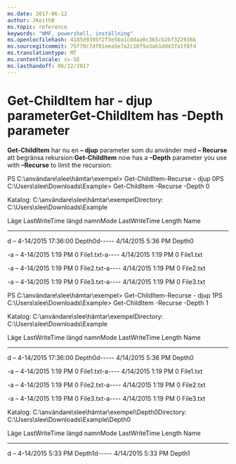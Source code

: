 ```yaml
---
ms.date: 2017-06-12
author: JKeithB
ms.topic: reference
keywords: "WMF, powershell, inställning"
ms.openlocfilehash: 4185d9395f2f3e5ba1c8daa0c365cb2bf322936b
ms.sourcegitcommit: 75f70c7df01eea5e7a2c16f9a3ab1dd437a1f8fd
ms.translationtype: MT
ms.contentlocale: sv-SE
ms.lasthandoff: 06/12/2017
---
```

# <a name="get-childitem-has--depth-parameter"></a><span data-ttu-id="8dc67-102">Get-ChildItem har - djup parameter</span><span class="sxs-lookup"><span data-stu-id="8dc67-102">Get-ChildItem has -Depth parameter</span></span>
<span data-ttu-id="8dc67-103">**Get-ChildItem** har nu en **– djup** parameter som du använder med **– Recurse** att begränsa rekursion:</span><span class="sxs-lookup"><span data-stu-id="8dc67-103">**Get-ChildItem** now has a **–Depth** parameter you use with **–Recurse** to limit the recursion:</span></span>

<span data-ttu-id="8dc67-104">PS C:\\användare\\slee\\hämtar\\exempel&gt; Get-ChildItem-Recurse - djup 0</span><span class="sxs-lookup"><span data-stu-id="8dc67-104">PS C:\\Users\\slee\\Downloads\\Example&gt; Get-ChildItem -Recurse -Depth 0</span></span>

<span data-ttu-id="8dc67-105">Katalog: C:\\användare\\slee\\hämtar\\exempel</span><span class="sxs-lookup"><span data-stu-id="8dc67-105">Directory: C:\\Users\\slee\\Downloads\\Example</span></span>

<span data-ttu-id="8dc67-106">Läge LastWriteTime längd namn</span><span class="sxs-lookup"><span data-stu-id="8dc67-106">Mode LastWriteTime Length Name</span></span>

---- ------------- ------ ----

<span data-ttu-id="8dc67-107">d – 4-14/2015 17:36:00 Depth0</span><span class="sxs-lookup"><span data-stu-id="8dc67-107">d----- 4/14/2015 5:36 PM Depth0</span></span>

<span data-ttu-id="8dc67-108">-a – 4-14/2015 1:19 PM 0 File1.txt</span><span class="sxs-lookup"><span data-stu-id="8dc67-108">-a---- 4/14/2015 1:19 PM 0 File1.txt</span></span>

<span data-ttu-id="8dc67-109">-a – 4-14/2015 1:19 PM 0 File2.txt</span><span class="sxs-lookup"><span data-stu-id="8dc67-109">-a---- 4/14/2015 1:19 PM 0 File2.txt</span></span>

<span data-ttu-id="8dc67-110">-a – 4-14/2015 1:19 PM 0 File3.txt</span><span class="sxs-lookup"><span data-stu-id="8dc67-110">-a---- 4/14/2015 1:19 PM 0 File3.txt</span></span>

<span data-ttu-id="8dc67-111">PS C:\\användare\\slee\\hämtar\\exempel&gt; Get-ChildItem-Recurse - djup 1</span><span class="sxs-lookup"><span data-stu-id="8dc67-111">PS C:\\Users\\slee\\Downloads\\Example&gt; Get-ChildItem -Recurse -Depth 1</span></span>

<span data-ttu-id="8dc67-112">Katalog: C:\\användare\\slee\\hämtar\\exempel</span><span class="sxs-lookup"><span data-stu-id="8dc67-112">Directory: C:\\Users\\slee\\Downloads\\Example</span></span>

<span data-ttu-id="8dc67-113">Läge LastWriteTime längd namn</span><span class="sxs-lookup"><span data-stu-id="8dc67-113">Mode LastWriteTime Length Name</span></span>

---- ------------- ------ ----

<span data-ttu-id="8dc67-114">d – 4-14/2015 17:36:00 Depth0</span><span class="sxs-lookup"><span data-stu-id="8dc67-114">d----- 4/14/2015 5:36 PM Depth0</span></span>

<span data-ttu-id="8dc67-115">-a – 4-14/2015 1:19 PM 0 File1.txt</span><span class="sxs-lookup"><span data-stu-id="8dc67-115">-a---- 4/14/2015 1:19 PM 0 File1.txt</span></span>

<span data-ttu-id="8dc67-116">-a – 4-14/2015 1:19 PM 0 File2.txt</span><span class="sxs-lookup"><span data-stu-id="8dc67-116">-a---- 4/14/2015 1:19 PM 0 File2.txt</span></span>

<span data-ttu-id="8dc67-117">-a – 4-14/2015 1:19 PM 0 File3.txt</span><span class="sxs-lookup"><span data-stu-id="8dc67-117">-a---- 4/14/2015 1:19 PM 0 File3.txt</span></span>

<span data-ttu-id="8dc67-118">Katalog: C:\\användare\\slee\\hämtar\\exempel\\Depth0</span><span class="sxs-lookup"><span data-stu-id="8dc67-118">Directory: C:\\Users\\slee\\Downloads\\Example\\Depth0</span></span>

<span data-ttu-id="8dc67-119">Läge LastWriteTime längd namn</span><span class="sxs-lookup"><span data-stu-id="8dc67-119">Mode LastWriteTime Length Name</span></span>

---- ------------- ------ ----

<span data-ttu-id="8dc67-120">d – 4-14/2015 5:33 PM Depth1</span><span class="sxs-lookup"><span data-stu-id="8dc67-120">d----- 4/14/2015 5:33 PM Depth1</span></span>

